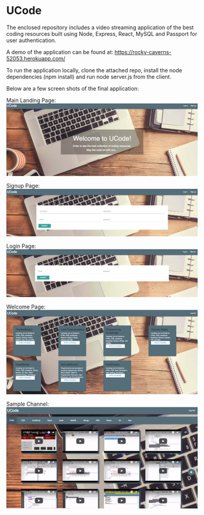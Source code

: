 # UCode

The enclosed repository includes a video streaming application of the best coding resources built using Node, Express, React, MySQL and Passport for user authentication.

A demo of the application can be found at: https://rocky-caverns-52053.herokuapp.com/

To run the application locally, clone the attached repo, install the node dependencies (npm install) and run node server.js from the client.

Below are a few screen shots of the final application:

Main Landing Page:
![main](App/views/main.png)

Signup Page:
![signup](App/views/signup.png)

Login Page:
![login](App/views/login.png)

Welcome Page:
![welcome](App/views/welcome.png)

Sample Channel:
![boston](App/views/boston.png)


